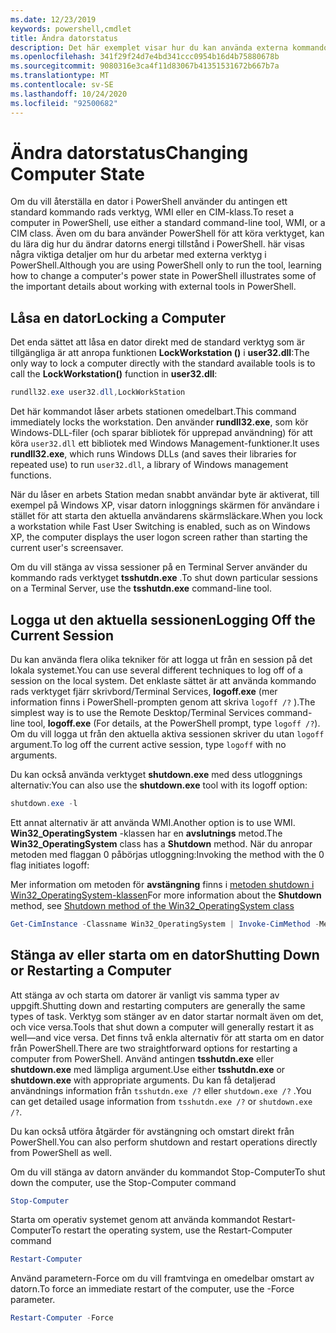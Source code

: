 ```yaml
---
ms.date: 12/23/2019
keywords: powershell,cmdlet
title: Ändra datorstatus
description: Det här exemplet visar hur du kan använda externa kommandon från PowerShell för att hantera konfigurationen av en dator.
ms.openlocfilehash: 341f29f24d7e4bd341ccc0954b16d4b75880678b
ms.sourcegitcommit: 9080316e3ca4f11d83067b41351531672b667b7a
ms.translationtype: MT
ms.contentlocale: sv-SE
ms.lasthandoff: 10/24/2020
ms.locfileid: "92500682"
---
```

# <a name="changing-computer-state"></a><span data-ttu-id="c2369-104">Ändra datorstatus</span><span class="sxs-lookup"><span data-stu-id="c2369-104">Changing Computer State</span></span>

<span data-ttu-id="c2369-105">Om du vill återställa en dator i PowerShell använder du antingen ett standard kommando rads verktyg, WMI eller en CIM-klass.</span><span class="sxs-lookup"><span data-stu-id="c2369-105">To reset a computer in PowerShell, use either a standard command-line tool, WMI, or a CIM class.</span></span>
<span data-ttu-id="c2369-106">Även om du bara använder PowerShell för att köra verktyget, kan du lära dig hur du ändrar datorns energi tillstånd i PowerShell. här visas några viktiga detaljer om hur du arbetar med externa verktyg i PowerShell.</span><span class="sxs-lookup"><span data-stu-id="c2369-106">Although you are using PowerShell only to run the tool, learning how to change a computer's power state in PowerShell illustrates some of the important details about working with external tools in PowerShell.</span></span>

## <a name="locking-a-computer"></a><span data-ttu-id="c2369-107">Låsa en dator</span><span class="sxs-lookup"><span data-stu-id="c2369-107">Locking a Computer</span></span>

<span data-ttu-id="c2369-108">Det enda sättet att låsa en dator direkt med de standard verktyg som är tillgängliga är att anropa funktionen **LockWorkstation ()** i **user32.dll**:</span><span class="sxs-lookup"><span data-stu-id="c2369-108">The only way to lock a computer directly with the standard available tools is to call the **LockWorkstation()** function in **user32.dll**:</span></span>

```powershell
rundll32.exe user32.dll,LockWorkStation
```

<span data-ttu-id="c2369-109">Det här kommandot låser arbets stationen omedelbart.</span><span class="sxs-lookup"><span data-stu-id="c2369-109">This command immediately locks the workstation.</span></span> <span data-ttu-id="c2369-110">Den använder **rundll32.exe**, som kör Windows-DLL-filer (och sparar bibliotek för upprepad användning) för att köra `user32.dll` ett bibliotek med Windows Management-funktioner.</span><span class="sxs-lookup"><span data-stu-id="c2369-110">It uses **rundll32.exe**, which runs Windows DLLs (and saves their libraries for repeated use) to run `user32.dll`, a library of Windows management functions.</span></span>

<span data-ttu-id="c2369-111">När du låser en arbets Station medan snabbt användar byte är aktiverat, till exempel på Windows XP, visar datorn inloggnings skärmen för användare i stället för att starta den aktuella användarens skärmsläckare.</span><span class="sxs-lookup"><span data-stu-id="c2369-111">When you lock a workstation while Fast User Switching is enabled, such as on Windows XP, the computer displays the user logon screen rather than starting the current user's screensaver.</span></span>

<span data-ttu-id="c2369-112">Om du vill stänga av vissa sessioner på en Terminal Server använder du kommando rads verktyget **tsshutdn.exe** .</span><span class="sxs-lookup"><span data-stu-id="c2369-112">To shut down particular sessions on a Terminal Server, use the **tsshutdn.exe** command-line tool.</span></span>

## <a name="logging-off-the-current-session"></a><span data-ttu-id="c2369-113">Logga ut den aktuella sessionen</span><span class="sxs-lookup"><span data-stu-id="c2369-113">Logging Off the Current Session</span></span>

<span data-ttu-id="c2369-114">Du kan använda flera olika tekniker för att logga ut från en session på det lokala systemet.</span><span class="sxs-lookup"><span data-stu-id="c2369-114">You can use several different techniques to log off of a session on the local system.</span></span> <span data-ttu-id="c2369-115">Det enklaste sättet är att använda kommando rads verktyget fjärr skrivbord/Terminal Services, **logoff.exe** (mer information finns i PowerShell-prompten genom att skriva `logoff /?` ).</span><span class="sxs-lookup"><span data-stu-id="c2369-115">The simplest way is to use the Remote Desktop/Terminal Services command-line tool, **logoff.exe** (For details, at the PowerShell prompt, type `logoff /?`).</span></span> <span data-ttu-id="c2369-116">Om du vill logga ut från den aktuella aktiva sessionen skriver du utan `logoff` argument.</span><span class="sxs-lookup"><span data-stu-id="c2369-116">To log off the current active session, type `logoff` with no arguments.</span></span>

<span data-ttu-id="c2369-117">Du kan också använda verktyget **shutdown.exe** med dess utloggnings alternativ:</span><span class="sxs-lookup"><span data-stu-id="c2369-117">You can also use the **shutdown.exe** tool with its logoff option:</span></span>

```powershell
shutdown.exe -l
```

<span data-ttu-id="c2369-118">Ett annat alternativ är att använda WMI.</span><span class="sxs-lookup"><span data-stu-id="c2369-118">Another option is to use WMI.</span></span> <span data-ttu-id="c2369-119">**Win32_OperatingSystem** -klassen har en **avslutnings** metod.</span><span class="sxs-lookup"><span data-stu-id="c2369-119">The **Win32_OperatingSystem** class has a **Shutdown** method.</span></span>
<span data-ttu-id="c2369-120">När du anropar metoden med flaggan 0 påbörjas utloggning:</span><span class="sxs-lookup"><span data-stu-id="c2369-120">Invoking the method with the 0 flag initiates logoff:</span></span>

<span data-ttu-id="c2369-121">Mer information om metoden för **avstängning** finns i [metoden shutdown i Win32_OperatingSystem-klassen](/windows/win32/cimwin32prov/shutdown-method-in-class-win32-operatingsystem)</span><span class="sxs-lookup"><span data-stu-id="c2369-121">For more information about the **Shutdown** method, see [Shutdown method of the Win32_OperatingSystem class](/windows/win32/cimwin32prov/shutdown-method-in-class-win32-operatingsystem)</span></span>

```powershell
Get-CimInstance -Classname Win32_OperatingSystem | Invoke-CimMethod -MethodName Shutdown
```

## <a name="shutting-down-or-restarting-a-computer"></a><span data-ttu-id="c2369-122">Stänga av eller starta om en dator</span><span class="sxs-lookup"><span data-stu-id="c2369-122">Shutting Down or Restarting a Computer</span></span>

<span data-ttu-id="c2369-123">Att stänga av och starta om datorer är vanligt vis samma typer av uppgift.</span><span class="sxs-lookup"><span data-stu-id="c2369-123">Shutting down and restarting computers are generally the same types of task.</span></span> <span data-ttu-id="c2369-124">Verktyg som stänger av en dator startar normalt även om det, och vice versa.</span><span class="sxs-lookup"><span data-stu-id="c2369-124">Tools that shut down a computer will generally restart it as well—and vice versa.</span></span> <span data-ttu-id="c2369-125">Det finns två enkla alternativ för att starta om en dator från PowerShell.</span><span class="sxs-lookup"><span data-stu-id="c2369-125">There are two straightforward options for restarting a computer from PowerShell.</span></span> <span data-ttu-id="c2369-126">Använd antingen **tsshutdn.exe** eller **shutdown.exe** med lämpliga argument.</span><span class="sxs-lookup"><span data-stu-id="c2369-126">Use either **tsshutdn.exe** or **shutdown.exe** with appropriate arguments.</span></span> <span data-ttu-id="c2369-127">Du kan få detaljerad användnings information från `tsshutdn.exe /?` eller `shutdown.exe /?` .</span><span class="sxs-lookup"><span data-stu-id="c2369-127">You can get detailed usage information from `tsshutdn.exe /?` or `shutdown.exe /?`.</span></span>

<span data-ttu-id="c2369-128">Du kan också utföra åtgärder för avstängning och omstart direkt från PowerShell.</span><span class="sxs-lookup"><span data-stu-id="c2369-128">You can also perform shutdown and restart operations directly from PowerShell as well.</span></span>

<span data-ttu-id="c2369-129">Om du vill stänga av datorn använder du kommandot Stop-Computer</span><span class="sxs-lookup"><span data-stu-id="c2369-129">To shut down the computer, use the Stop-Computer command</span></span>

```powershell
Stop-Computer
```

<span data-ttu-id="c2369-130">Starta om operativ systemet genom att använda kommandot Restart-Computer</span><span class="sxs-lookup"><span data-stu-id="c2369-130">To restart the operating system, use the Restart-Computer command</span></span>

```powershell
Restart-Computer
```

<span data-ttu-id="c2369-131">Använd parametern-Force om du vill framtvinga en omedelbar omstart av datorn.</span><span class="sxs-lookup"><span data-stu-id="c2369-131">To force an immediate restart of the computer, use the -Force parameter.</span></span>

```powershell
Restart-Computer -Force
```
